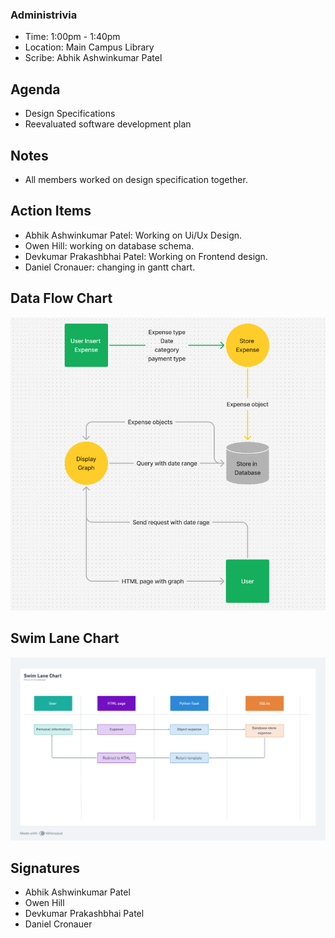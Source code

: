 ### Administrivia
- Time: 1:00pm - 1:40pm
- Location: Main Campus Library
- Scribe: Abhik Ashwinkumar Patel

## Agenda
- Design Specifications 
- Reevaluated software development plan

## Notes
- All members worked on design specification together.

## Action Items
- Abhik Ashwinkumar Patel: Working on Ui/Ux Design.
- Owen Hill: working on database schema.
- Devkumar Prakashbhai Patel: Working on Frontend design. 
- Daniel Cronauer: changing in gantt chart.

## Data Flow Chart 
![Alt Text](./Data_Flow_Chart.png)

## Swim Lane Chart
![Alt Text](./Swim_Lane_Chart.png)

## Signatures
- Abhik Ashwinkumar Patel
- Owen Hill
- Devkumar Prakashbhai Patel
- Daniel Cronauer
